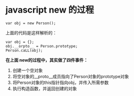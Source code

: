 # javascript new 的过程
```
var obj = new Person();
```
上面的代码是这样解析的：
```
var obj = {};
obj.__orpto__ = Person.prototype;
Person.caLL(obj);
```
__在上面 new的过程中，其实做了四件事件：__

1. 创建一个空对象
2. 将空对象的__proto__成员指向了Person对象的prototype对象
3. 将Person对象的this指针指向obj，并传入所需参数
4. 执行构造函数，并返回创建的对象